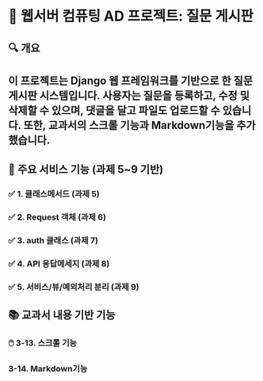 # 📘 웹서버 컴퓨팅 AD 프로젝트: 질문 게시판

## 🔍 개요
이 프로젝트는 Django 웹 프레임워크를 기반으로 한 **질문 게시판 시스템**입니다. 사용자는 질문을 등록하고, 수정 및 삭제할 수 있으며, 댓글을 달고 파일도 업로드할 수 있습니다. 또한, 교과서의 스크롤 기능과 Markdown기능을 추가했습니다.
---

## 🚀 주요 서비스 기능 (과제 5~9 기반)

### ✅ 1. 클래스메서드 (과제 5)
### ✅ 2. Request 객체 (과제 6)
### ✅ 3. auth 클래스 (과제 7)
### ✅ 4. API 응답메세지 (과제 8)
### ✅ 5. 서비스/뷰/예외처리 분리 (과제 9)

## 📚 교과서 내용 기반 기능

### 🖱️ 3-13. 스크롤 기능
### 3-14. Markdown기능
